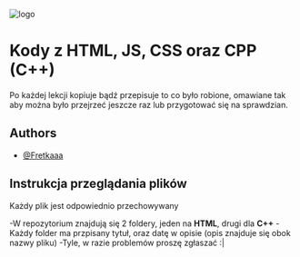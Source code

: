 
![logo](https://media.tenor.com/jG9BxEsvNoMAAAAi/cat-funny.gif)

# Kody z HTML, JS, CSS oraz CPP (C++)

Po każdej lekcji kopiuje bądź przepisuje to co było robione, omawiane tak aby można było przejrzeć jeszcze raz lub przygotować się na sprawdzian.





## Authors

- [@Fretkaaa](https://www.github.com/fretkaaa)


## Instrukcja przeglądania plików

Każdy plik jest odpowiednio przechowywany

-W repozytorium znajdują się 2 foldery, jeden na **HTML**, drugi dla **C++**
-Każdy folder ma przpisany tytuł, oraz datę w opisie (opis znajduje się obok nazwy pliku)
-Tyle, w razie problemów proszę zgłaszać :|

